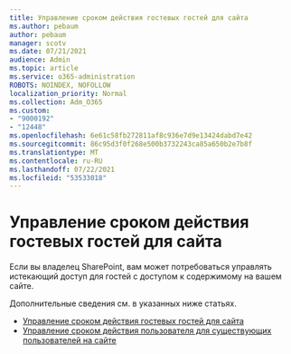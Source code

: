 ```yaml
---
title: Управление сроком действия гостевых гостей для сайта
ms.author: pebaum
author: pebaum
manager: scotv
ms.date: 07/21/2021
audience: Admin
ms.topic: article
ms.service: o365-administration
ROBOTS: NOINDEX, NOFOLLOW
localization_priority: Normal
ms.collection: Adm_O365
ms.custom:
- "9000192"
- "12448"
ms.openlocfilehash: 6e61c58fb272811af8c936e7d9e13424dabd7e42
ms.sourcegitcommit: 86c95d3f0f268e500b3732243ca85a650b2e7b8f
ms.translationtype: MT
ms.contentlocale: ru-RU
ms.lasthandoff: 07/22/2021
ms.locfileid: "53533018"
---
```

# <a name="manage-guest-expiration-for-a-site"></a>Управление сроком действия гостевых гостей для сайта

Если вы владелец SharePoint, вам может потребоваться управлять истекающий доступ для гостей с доступом к содержимому на вашем сайте.

Дополнительные сведения см. в указанных ниже статьях.

- [Управление сроком действия гостевых гостей для сайта](https://support.microsoft.com/office/manage-guest-expiration-for-a-site-25bee24f-42ad-4ee8-8402-4186eed74dea)
- [Управление сроком действия пользователя для существующих пользователей на сайте](/sharepoint/dev/solution-guidance/manage-user-sharing-expiration)